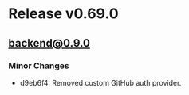 # Release v0.69.0

## backend@0.9.0

### Minor Changes

- d9eb6f4: Removed custom GitHub auth provider.
